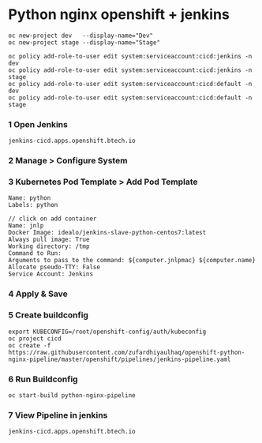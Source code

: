 # Python nginx openshift + jenkins

```
oc new-project dev   --display-name="Dev"
oc new-project stage --display-name="Stage"

oc policy add-role-to-user edit system:serviceaccount:cicd:jenkins -n dev
oc policy add-role-to-user edit system:serviceaccount:cicd:jenkins -n stage
oc policy add-role-to-user edit system:serviceaccount:cicd:default -n dev
oc policy add-role-to-user edit system:serviceaccount:cicd:default -n stage
```

### 1 Open Jenkins
`jenkins-cicd.apps.openshift.btech.io`

### 2 Manage > Configure System
### 3 Kubernetes Pod Template > Add Pod Template

```
Name: python
Labels: python

// click on add container
Name: jnlp
Docker Image: idealo/jenkins-slave-python-centos7:latest
Always pull image: True
Working directory: /tmp
Command to Run: 
Arguments to pass to the command: ${computer.jnlpmac} ${computer.name}
Allocate pseudo-TTY: False
Service Account: Jenkins
```

### 4 Apply & Save

### 5 Create buildconfig
```
export KUBECONFIG=/root/openshift-config/auth/kubeconfig
oc project cicd 
oc create -f https://raw.githubusercontent.com/zufardhiyaulhaq/openshift-python-nginx-pipeline/master/openshift/pipelines/jenkins-pipeline.yaml 
```

### 6 Run Buildconfig
`oc start-build python-nginx-pipeline`

### 7 View Pipeline in jenkins
`jenkins-cicd.apps.openshift.btech.io`
